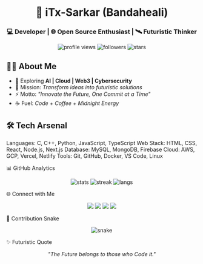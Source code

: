 
<h1 align="center">🚀 iTx-Sarkar (Bandaheali)</h1>
<h3 align="center">💻 Developer | 🌐 Open Source Enthusiast | 🛰️ Futuristic Thinker</h3>

<p align="center">
  <img src="https://komarev.com/ghpvc/?username=iTx-Sarkar&label=Profile%20Views&color=0e75b6&style=flat" alt="profile views"/>
  <img src="https://img.shields.io/github/followers/iTx-Sarkar?label=Followers&style=social" alt="followers"/>
  <img src="https://img.shields.io/github/stars/iTx-Sarkar?label=Stars&style=social" alt="stars"/>
</p>

## 👨‍🚀 About Me
- 🌱 Exploring **AI | Cloud | Web3 | Cybersecurity**  
- 🎯 Mission: *Transform ideas into futuristic solutions*  
- ⚡ Motto: *"Innovate the Future, One Commit at a Time"*  
- ☕ Fuel: *Code + Coffee + Midnight Energy*  



## 🛠️ Tech Arsenal
Languages:  C, C++, Python, JavaScript, TypeScript
Web Stack:  HTML, CSS, React, Node.js, Next.js
Database:   MySQL, MongoDB, Firebase
Cloud:      AWS, GCP, Vercel, Netlify
Tools:      Git, GitHub, Docker, VS Code, Linux



📊 GitHub Analytics

<p align="center">
  <img src="https://github-readme-stats.vercel.app/api?username=iTx-Sarkar&show_icons=true&theme=radical" alt="stats"/>
  <img src="https://github-readme-streak-stats.herokuapp.com/?user=iTx-Sarkar&theme=radical" alt="streak"/>
  <img src="https://github-readme-stats.vercel.app/api/top-langs/?username=iTx-Sarkar&layout=compact&theme=radical" alt="langs"/>
</p>
🌐 Connect with Me

<p align="center">
  <a href="mailto:your-email@example.com"><img src="https://img.shields.io/badge/Email-D14836?style=for-the-badge&logo=gmail&logoColor=white"></a>
  <a href="https://linkedin.com/in/yourprofile"><img src="https://img.shields.io/badge/LinkedIn-0077B5?style=for-the-badge&logo=linkedin&logoColor=white"></a>
  <a href="https://twitter.com/yourhandle"><img src="https://img.shields.io/badge/Twitter-1DA1F2?style=for-the-badge&logo=twitter&logoColor=white"></a>
  <a href="https://github.com/iTx-Sarkar"><img src="https://img.shields.io/badge/GitHub-000000?style=for-the-badge&logo=github&logoColor=white"></a>
</p>

🐍 Contribution Snake

<p align="center">
  <img src="https://github.com/iTx-Sarkar/iTx-Sarkar/blob/output/github-contribution-grid-snake.svg" alt="snake"/>
</p>


✨ Futuristic Quote

<p align="center"><i>"The Future belongs to those who Code it."</i></p>
